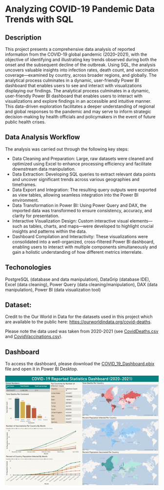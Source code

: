 # Analyzing COVID-19 Pandemic Data Trends with SQL

## Description
This project presents a comprehensive data analysis of reported information from the COVID-19 global pandemic (2020–2021), with the objective of identifying and illustrating key trends observed during both the onset and the subsequent decline of the outbreak. Using SQL, the analysis uncovers valuable insights into infection rates, death count, and vaccination coverage—examined by country, across broader regions, and globally. The analytical process culminates in a dynamic, user-friendly Power BI dashboard that enables users to see and interact with visualizations displaying our findings. The analytical process culminates in a dynamic, user-friendly Power BI dashboard that enables users to interact with visualizations and explore findings in an accessible and intuitive manner. This data-driven exploration facilitates a deeper understanding of regional and global responses to the pandemic and may serve to inform strategic decision-making by health officials and policymakers in the event of future public health crises.

## Data Analysis Workflow
The analysis was carried out through the following key steps:
  - Data Cleaning and Preparation: Large, raw datasets were cleaned and optimized using Excel to enhance processing efficiency and facilitate downstream data manipulation.
  - Data Extraction: Developing SQL queries to extract relevant data points and uncover significant trends across various geographies and timeframes.
  - Data Export and Integration: The resulting query outputs were exported as view tables, allowing seamless integration into the Power BI environment.
  - Data Transformation in Power BI: Using Power Query and DAX, the imported data was transformed to ensure consistency, accuracy, and clarity for presentation.
  - Interactive Visualization Design: Custom interactive visual elements—such as tables, charts, and maps—were developed to highlight crucial insights and patterns within the data. 
  - Dashboard Compilation and Interactivity: These visualizations were consolidated into a well-organized, cross-filtered Power BI dashboard, enabling users to interact with multiple components simultaneously and gain a holistic understanding of how different metrics interrelate.

## Techonologies
PostgreSQL (database and data manipulation), DataGrip (database IDE), Excel (data cleaning), Power Query (data cleaning/manipulation), DAX (data manipulation), Power BI (data visualization tool)

## Dataset:
Credit to the Our World in Data for the datasets used in this project which are available to the public here: https://ourworldindata.org/covid-deaths.

Please note the data used was taken from 2020-2021 (see [CovidDeaths.csv](Datasets/CovidDeaths.csv) and [CovidVaccinations.csv](DataSets/CovidVaccinations.csv)). 

## Dashboard
To access the dashboard, please download the [COVID_19_Dashboard.pbix](Data_Analysis/COVID_19_Dashboard.pbix) file and open it in Power BI Desktop. 

![COVID_19 Data Exploration.pbix](Dashboard.png)
